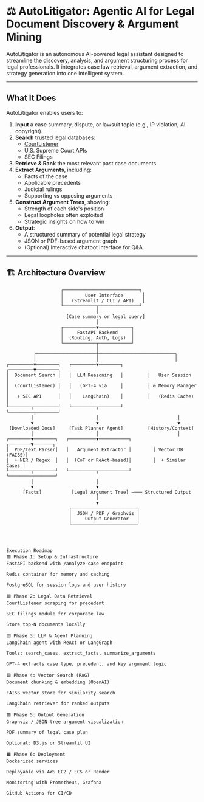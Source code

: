 # ⚖️ AutoLitigator: Agentic AI for Legal Document Discovery & Argument Mining

AutoLitigator is an autonomous AI-powered legal assistant designed to streamline the discovery, analysis, and argument structuring process for legal professionals. It integrates case law retrieval, argument extraction, and strategy generation into one intelligent system.

---

## What It Does

AutoLitigator enables users to:

1. **Input** a case summary, dispute, or lawsuit topic (e.g., IP violation, AI copyright).
2. **Search** trusted legal databases:
   - [CourtListener](https://www.courtlistener.com/)
   - U.S. Supreme Court APIs
   - SEC Filings
3. **Retrieve & Rank** the most relevant past case documents.
4. **Extract Arguments**, including:
   - Facts of the case
   - Applicable precedents
   - Judicial rulings
   - Supporting vs opposing arguments
5. **Construct Argument Trees**, showing:
   - Strength of each side's position
   - Legal loopholes often exploited
   - Strategic insights on how to win
6. **Output**:
   - A structured summary of potential legal strategy
   - JSON or PDF-based argument graph
   - (Optional) Interactive chatbot interface for Q&A

---

## 🏗️ Architecture Overview

```plaintext
                    ┌────────────────────────────┐
                    │        User Interface       │
                    │   (Streamlit / CLI / API)   │
                    └────────────┬───────────────┘
                                 │
                      [Case summary or legal query]
                                 │
                    ┌────────────▼────────────┐
                    │     FastAPI Backend     │
                    │  (Routing, Auth, Logs)  │
                    └────────────┬────────────┘
                                 │
          ┌──────────────────────┼────────────────────────────┐
          │                      │                            │
┌─────────▼────────┐   ┌─────────▼────────┐         ┌─────────▼────────┐
│  Document Search │   │  LLM Reasoning   │         │   User Session   │
│  (CourtListener) │   │   (GPT-4 via     │         │ & Memory Manager │
│   + SEC API      │   │    LangChain)    │         │   (Redis Cache)  │
└────────┬─────────┘   └─────────┬────────┘         └─────────┬────────┘
         │                       │                             │
         ▼                       ▼                             ▼
 [Downloaded Docs]     [Task Planner Agent]         [History/Context]
         │                       │                             │
┌────────▼────────┐   ┌──────────▼───────────┐        ┌────────▼───────┐
│  PDF/Text Parser│   │   Argument Extractor │        │ Vector DB (FAISS)│
│  + NER / Regex  │   │  (CoT or ReAct-based)│        │  + Similar Cases │
└────────┬────────┘   └──────────┬───────────┘        └─────────────────┘
         │                       │
         ▼                       ▼
      [Facts]           [Legal Argument Tree] ←─── Structured Output
                                 │
                                 ▼
                       ┌────────────────────────┐
                       │  JSON / PDF / Graphviz │
                       │     Output Generator   │
                       └────────────────────────┘




Execution Roadmap
🟩 Phase 1: Setup & Infrastructure
FastAPI backend with /analyze-case endpoint

Redis container for memory and caching

PostgreSQL for session logs and user history

🟦 Phase 2: Legal Data Retrieval
CourtListener scraping for precedent

SEC filings module for corporate law

Store top-N documents locally

🟨 Phase 3: LLM & Agent Planning
LangChain agent with ReAct or LangGraph

Tools: search_cases, extract_facts, summarize_arguments

GPT-4 extracts case type, precedent, and key argument logic

🟥 Phase 4: Vector Search (RAG)
Document chunking & embedding (OpenAI)

FAISS vector store for similarity search

LangChain retriever for ranked outputs

🟪 Phase 5: Output Generation
Graphviz / JSON tree argument visualization

PDF summary of legal case plan

Optional: D3.js or Streamlit UI

🟫 Phase 6: Deployment
Dockerized services

Deployable via AWS EC2 / ECS or Render

Monitoring with Prometheus, Grafana

GitHub Actions for CI/CD


